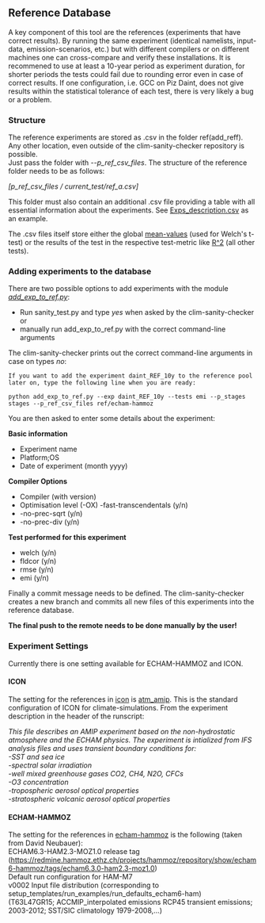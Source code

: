 ## Reference Database
A key component of this tool are the references (experiments that have correct results). By running the same experiment (identical namelists, input-data, emission-scenarios, etc.) but with different compilers or on different machines one can cross-compare and verify these installations. 
It is recommened to use at least a 10-year period as experiment duration, for shorter periods the tests could fail due to rounding error even in case of correct results.
If one configuration, i.e. GCC on Piz Daint, does not give results within the statistical tolerance of each test, there is very likely a bug or a problem.

### Structure
The reference experiments are stored as .csv in the folder ref(add_reff). Any other location, even outside of the clim-sanity-checker repository is possible.  
Just pass the folder with *--p_ref_csv_files*. The structure of the reference folder needs to be as follows:

*[p_ref_csv_files / current_test/ref_a.csv]*  

This folder must also contain an additional .csv file providing a table with all essential information about the experiments.
See [Exps_description.csv](ref/echam-hammoz/Exps_description.csv) as an example.

The .csv files itself store either the global [mean-values](ref/echam-hammoz/welch/glob_means_daint_REF_10y.csv) (used for Welch's t-test) or the results of the test in the 
respective test-metric like [R^2](ref/echam-hammoz/fldcor/fldcor_daint_REF_10y.csv) (all other tests).

### Adding experiments to the database
There are two possible options to add experiments with the module
*[add_exp_to_ref.py](add_exp_to_ref.py)*:

* Run sanity_test.py and type *yes* when asked by the clim-sanity-checker  
or  
* manually run add_exp_to_ref.py with the correct command-line arguments  

The clim-sanity-checker prints out the correct command-line arguments in case on types *no*:  

`If you want to add the experiment daint_REF_10y to the reference pool later on, type the following line when you are ready:`

`python add_exp_to_ref.py --exp daint_REF_10y --tests emi --p_stages stages --p_ref_csv_files ref/echam-hammoz`

You are then asked to enter some details about the experiment:  

**Basic information**  

* Experiment name
* Platform;OS
* Date of experiment (month yyyy)

**Compiler Options**  

* Compiler (with version)
* Optimisation level (-OX)
-fast-transcendentals (y/n)
* -no-prec-sqrt (y/n)
* -no-prec-div (y/n)

**Test performed for this experiment**  

* welch (y/n)
* fldcor (y/n)
* rmse (y/n)
* emi (y/n)

Finally a commit message needs to be defined. The clim-sanity-checker creates a new branch and commits all new files of this experiments
into the reference database.

**The final push to the remote needs to be done manually by the user!**


### Experiment Settings
Currently there is one setting available for ECHAM-HAMMOZ and ICON.


#### ICON
The setting for the references in [icon](ref/icon) is [atm_amip](https://github.com/C2SM-ICON/icon/blob/master/run/exp.atm_amip). This is the standard
configuration of ICON for climate-simulations. From the experiment description in the header of the runscript:  

*This file describes an AMIP experiment based on the non-hydrostatic atmosphere and the
 ECHAM physics. The experiment is intialized from IFS analysis files and uses transient
boundary conditions for:  
-SST and sea ice  
-spectral solar irradiation  
-well mixed greenhouse gases CO2, CH4, N2O, CFCs  
-O3 concentration  
-tropospheric aerosol optical properties  
-stratospheric volcanic aerosol optical properties*

#### ECHAM-HAMMOZ
The setting for the references in [echam-hammoz](ref/echam-hammoz) is the following (taken from David Neubauer):  
ECHAM6.3-HAM2.3-MOZ1.0 release tag (https://redmine.hammoz.ethz.ch/projects/hammoz/repository/show/echam6-hammoz/tags/echam6.3.0-ham2.3-moz1.0)  
Default run configuration for HAM-M7  
v0002 Input file distribution (corresponding to setup_templates/run_examples/run_defaults_echam6-ham)  					
(T63L47GR15; ACCMIP_interpolated emissions RCP45 transient emissions; 2003-2012; SST/SIC climatology 1979-2008,...)					
